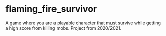 # flaming_fire_survivor
A game where you are a playable character that must survive while getting a high score from killing mobs. Project from 2020/2021.
